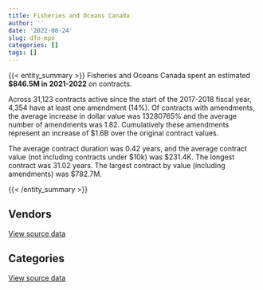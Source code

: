 ```yaml
---
title: Fisheries and Oceans Canada
author: ''
date: '2022-08-24'
slug: dfo-mpo
categories: []
tags: []
---
```


<script src="/rmarkdown-libs/htmlwidgets/htmlwidgets.js"></script>
<link href="/rmarkdown-libs/datatables-css/datatables-crosstalk.css" rel="stylesheet" />
<script src="/rmarkdown-libs/datatables-binding/datatables.js"></script>
<script src="/rmarkdown-libs/jquery/jquery-3.6.0.min.js"></script>
<link href="/rmarkdown-libs/dt-core-bootstrap/css/dataTables.bootstrap.min.css" rel="stylesheet" />
<link href="/rmarkdown-libs/dt-core-bootstrap/css/dataTables.bootstrap.extra.css" rel="stylesheet" />
<script src="/rmarkdown-libs/dt-core-bootstrap/js/jquery.dataTables.min.js"></script>
<script src="/rmarkdown-libs/dt-core-bootstrap/js/dataTables.bootstrap.min.js"></script>
<link href="/rmarkdown-libs/crosstalk/css/crosstalk.min.css" rel="stylesheet" />
<script src="/rmarkdown-libs/crosstalk/js/crosstalk.min.js"></script>
<script src="/rmarkdown-libs/htmlwidgets/htmlwidgets.js"></script>
<link href="/rmarkdown-libs/datatables-css/datatables-crosstalk.css" rel="stylesheet" />
<script src="/rmarkdown-libs/datatables-binding/datatables.js"></script>
<script src="/rmarkdown-libs/jquery/jquery-3.6.0.min.js"></script>
<link href="/rmarkdown-libs/dt-core-bootstrap/css/dataTables.bootstrap.min.css" rel="stylesheet" />
<link href="/rmarkdown-libs/dt-core-bootstrap/css/dataTables.bootstrap.extra.css" rel="stylesheet" />
<script src="/rmarkdown-libs/dt-core-bootstrap/js/jquery.dataTables.min.js"></script>
<script src="/rmarkdown-libs/dt-core-bootstrap/js/dataTables.bootstrap.min.js"></script>
<link href="/rmarkdown-libs/crosstalk/css/crosstalk.min.css" rel="stylesheet" />
<script src="/rmarkdown-libs/crosstalk/js/crosstalk.min.js"></script>

{{< entity_summary >}}
Fisheries and Oceans Canada spent an estimated **\$846.5M in 2021-2022** on contracts.

Across 31,123 contracts active since the start of the 2017-2018 fiscal year, 4,354 have at least one amendment (14%). Of contracts with amendments, the average increase in dollar value was 13280765% and the average number of amendments was 1.82. Cumulatively these amendments represent an increase of \$1.6B over the original contract values.

The average contract duration was 0.42 years, and the average contract value (not including contracts under \$10k) was \$231.4K. The longest contract was 31.02 years. The largest contract by value (including amendments) was \$782.7M.

{{< /entity_summary >}}

## Vendors

<div id="htmlwidget-1" style="width:100%;height:auto;" class="datatables html-widget"></div>
<script type="application/json" data-for="htmlwidget-1">{"x":{"style":"bootstrap","filter":"none","vertical":false,"data":[["<a href=\"/vendors/2220742_ontario/\">2220742 ONTARIO<\/a>","<a href=\"/vendors/3d_datacomm/\">3D DATACOMM<\/a>","<a href=\"/vendors/49_solutions/\">49 SOLUTIONS<\/a>","<a href=\"/vendors/abb/\">ABB<\/a>","<a href=\"/vendors/abco_industries/\">ABCO INDUSTRIES<\/a>","<a href=\"/vendors/access_2_networks/\">ACCESS 2 NETWORKS<\/a>","<a href=\"/vendors/acklands_grainger/\">ACKLANDS GRAINGER<\/a>","<a href=\"/vendors/acosys_consulting_services/\">ACOSYS CONSULTING SERVICES<\/a>","<a href=\"/vendors/action_personnel_of_ottawa_hull/\">ACTION PERSONNEL OF OTTAWA HULL<\/a>","<a href=\"/vendors/adapt_pharma_canada/\">ADAPT PHARMA CANADA<\/a>","<a href=\"/vendors/adobe/\">ADOBE<\/a>","<a href=\"/vendors/adrm_technology_consulting/\">ADRM TECHNOLOGY CONSULTING<\/a>","<a href=\"/vendors/advanced_business_interiors/\">ADVANCED BUSINESS INTERIORS<\/a>","<a href=\"/vendors/advanced_chippewa_technologies/\">ADVANCED CHIPPEWA TECHNOLOGIES<\/a>","<a href=\"/vendors/aecom/\">AECOM<\/a>","<a href=\"/vendors/aero_feu/\">AERO FEU<\/a>","<a href=\"/vendors/afc_industries/\">AFC INDUSTRIES<\/a>","<a href=\"/vendors/afn_engineering/\">AFN ENGINEERING<\/a>","<a href=\"/vendors/agilent/\">AGILENT<\/a>","<a href=\"/vendors/air_liquide_canada/\">AIR LIQUIDE CANADA<\/a>","<a href=\"/vendors/air_tindi/\">AIR TINDI<\/a>","<a href=\"/vendors/airbus/\">AIRBUS<\/a>","<a href=\"/vendors/allied_shipbuilders/\">ALLIED SHIPBUILDERS<\/a>","<a href=\"/vendors/als_canada/\">ALS CANADA<\/a>","<a href=\"/vendors/altis_human_resources/\">ALTIS HUMAN RESOURCES<\/a>","<a href=\"/vendors/alva_construction/\">ALVA CONSTRUCTION<\/a>","<a href=\"/vendors/american_bureau_of_shipping/\">AMERICAN BUREAU OF SHIPPING<\/a>","<a href=\"/vendors/amtek_engineering/\">AMTEK ENGINEERING<\/a>","<a href=\"/vendors/anixter_canada/\">ANIXTER CANADA<\/a>","<a href=\"/vendors/ansys_canada/\">ANSYS CANADA<\/a>","<a href=\"/vendors/aon_reed_stenhouse/\">AON REED STENHOUSE<\/a>","<a href=\"/vendors/applied_electonics/\">APPLIED ELECTONICS<\/a>","<a href=\"/vendors/apron_fuel_services/\">APRON FUEL SERVICES<\/a>","<a href=\"/vendors/aqua_guard_spill_response/\">AQUA GUARD SPILL RESPONSE<\/a>","<a href=\"/vendors/architecture_49/\">ARCHITECTURE 49<\/a>","<a href=\"/vendors/arctic_canada_construction/\">ARCTIC CANADA CONSTRUCTION<\/a>","<a href=\"/vendors/ardent_global/\">ARDENT GLOBAL<\/a>","<a href=\"/vendors/artemp_personnel_services/\">ARTEMP PERSONNEL SERVICES<\/a>","<a href=\"/vendors/asokan_business_interiors/\">ASOKAN BUSINESS INTERIORS<\/a>","<a href=\"/vendors/atco/\">ATCO<\/a>","<a href=\"/vendors/atlantic_business_interiors/\">ATLANTIC BUSINESS INTERIORS<\/a>","<a href=\"/vendors/atlantic_towing/\">ATLANTIC TOWING<\/a>","<a href=\"/vendors/ats_services/\">ATS SERVICES<\/a>","<a href=\"/vendors/av_nunavut_fuels/\">AV NUNAVUT FUELS<\/a>","<a href=\"/vendors/av_tech/\">AV TECH<\/a>","<a href=\"/vendors/avi_spl_canada/\">AVI SPL CANADA<\/a>","<a href=\"/vendors/avjet_holding/\">AVJET HOLDING<\/a>","<a href=\"/vendors/avondale_construction/\">AVONDALE CONSTRUCTION<\/a>","<a href=\"/vendors/azimuth_consulting_group/\">AZIMUTH CONSULTING GROUP<\/a>","<a href=\"/vendors/b_r_enterprises/\">B R ENTERPRISES<\/a>","<a href=\"/vendors/balodis/\">BALODIS<\/a>","<a href=\"/vendors/bargreen_ellingson/\">BARGREEN ELLINGSON<\/a>","<a href=\"/vendors/bc_hydro/\">BC HYDRO<\/a>","<a href=\"/vendors/bdo_canada/\">BDO CANADA<\/a>","<a href=\"/vendors/beaver_air_charter_consultants/\">BEAVER AIR CHARTER CONSULTANTS<\/a>","<a href=\"/vendors/beckman_coulter_canada/\">BECKMAN COULTER CANADA<\/a>","<a href=\"/vendors/bell_canada/\">BELL CANADA<\/a>","<a href=\"/vendors/bell_textron/\">BELL TEXTRON<\/a>","<a href=\"/vendors/bisson_fortin_architecture/\">BISSON FORTIN ARCHITECTURE<\/a>","<a href=\"/vendors/black_mcdonald/\">BLACK MCDONALD<\/a>","<a href=\"/vendors/bluewave_energy/\">BLUEWAVE ENERGY<\/a>","<a href=\"/vendors/blumetric_environmental/\">BLUMETRIC ENVIRONMENTAL<\/a>","<a href=\"/vendors/bmt_fleet_technology/\">BMT FLEET TECHNOLOGY<\/a>","<a href=\"/vendors/bombardier/\">BOMBARDIER<\/a>","<a href=\"/vendors/brandt_tractor/\">BRANDT TRACTOR<\/a>","<a href=\"/vendors/broadnet_telecom/\">BROADNET TELECOM<\/a>","<a href=\"/vendors/broadwater_industries/\">BROADWATER INDUSTRIES<\/a>","<a href=\"/vendors/bronswerk_marine/\">BRONSWERK MARINE<\/a>","<a href=\"/vendors/bronte_construction_port_dalhousie_rehabilitation_trust_account/\">BRONTE CONSTRUCTION PORT DALHOUSIE REHABILITATION TRUST ACCOUNT<\/a>","<a href=\"/vendors/brook_construction/\">BROOK CONSTRUCTION<\/a>","<a href=\"/vendors/brookfield_global_integrated_solutions/\">BROOKFIELD GLOBAL INTEGRATED SOLUTIONS<\/a>","<a href=\"/vendors/bulldog_contracting/\">BULLDOG CONTRACTING<\/a>","<a href=\"/vendors/bureau_veritas_canada/\">BUREAU VERITAS CANADA<\/a>","<a href=\"/vendors/c_core/\">C CORE<\/a>","<a href=\"/vendors/cae/\">CAE<\/a>","<a href=\"/vendors/calian/\">CALIAN<\/a>","<a href=\"/vendors/campbell_scientific_canada/\">CAMPBELL SCIENTIFIC CANADA<\/a>","<a href=\"/vendors/can_am_platforms_construction/\">CAN AM PLATFORMS CONSTRUCTION<\/a>","<a href=\"/vendors/canadian_corps_of_commissionaires/\">CANADIAN CORPS OF COMMISSIONAIRES<\/a>","<a href=\"/vendors/canadian_fishing_company/\">CANADIAN FISHING COMPANY<\/a>","<a href=\"/vendors/canadian_helicopters/\">CANADIAN HELICOPTERS<\/a>","<a href=\"/vendors/canadian_maritime_engineering/\">CANADIAN MARITIME ENGINEERING<\/a>","<a href=\"/vendors/canadian_north/\">CANADIAN NORTH<\/a>","<a href=\"/vendors/canadyne_technologies/\">CANADYNE TECHNOLOGIES<\/a>","<a href=\"/vendors/canam_ponts_canada/\">CANAM PONTS CANADA<\/a>","<a href=\"/vendors/canon/\">CANON<\/a>","<a href=\"/vendors/cansel_survey_equipment/\">CANSEL SURVEY EQUIPMENT<\/a>","<a href=\"/vendors/carleton_university/\">CARLETON UNIVERSITY<\/a>","<a href=\"/vendors/caro_analytical_services/\">CARO ANALYTICAL SERVICES<\/a>","<a href=\"/vendors/cbci_telecom/\">CBCI TELECOM<\/a>","<a href=\"/vendors/cbcl/\">CBCL<\/a>","<a href=\"/vendors/ccm_construction/\">CCM CONSTRUCTION<\/a>","<a href=\"/vendors/cdw_canada/\">CDW CANADA<\/a>","<a href=\"/vendors/chantier_davie_canada/\">CHANTIER DAVIE CANADA<\/a>","<a href=\"/vendors/chantier_naval_forillon/\">CHANTIER NAVAL FORILLON<\/a>","<a href=\"/vendors/charron_human_resources/\">CHARRON HUMAN RESOURCES<\/a>","<a href=\"/vendors/cima/\">CIMA<\/a>","<a href=\"/vendors/cistel_technology/\">CISTEL TECHNOLOGY<\/a>","<a href=\"/vendors/click_networks/\">CLICK NETWORKS<\/a>","<a href=\"/vendors/cnw_group/\">CNW GROUP<\/a>","<a href=\"/vendors/coady_construction_excavating/\">COADY CONSTRUCTION EXCAVATING<\/a>","<a href=\"/vendors/cofomo/\">COFOMO<\/a>","<a href=\"/vendors/colliers_project_leaders/\">COLLIERS PROJECT LEADERS<\/a>","<a href=\"/vendors/columbia_fuels/\">COLUMBIA FUELS<\/a>","<a href=\"/vendors/concept_controls/\">CONCEPT CONTROLS<\/a>","<a href=\"/vendors/conexsys/\">CONEXSYS<\/a>","<a href=\"/vendors/conoscenti_technologies/\">CONOSCENTI TECHNOLOGIES<\/a>","<a href=\"/vendors/construction_bugere/\">CONSTRUCTION BUGERE<\/a>","<a href=\"/vendors/construction_jessiko/\">CONSTRUCTION JESSIKO<\/a>","<a href=\"/vendors/construction_lfg/\">CONSTRUCTION LFG<\/a>","<a href=\"/vendors/contract_community/\">CONTRACT COMMUNITY<\/a>","<a href=\"/vendors/convergint_technologies/\">CONVERGINT TECHNOLOGIES<\/a>","<a href=\"/vendors/copcan_civil/\">COPCAN CIVIL<\/a>","<a href=\"/vendors/cossette_communications/\">COSSETTE COMMUNICATIONS<\/a>","<a href=\"/vendors/csdc_systems/\">CSDC SYSTEMS<\/a>","<a href=\"/vendors/cullen_diesel_power/\">CULLEN DIESEL POWER<\/a>","<a href=\"/vendors/cummins_canada/\">CUMMINS CANADA<\/a>","<a href=\"/vendors/d_mark_biosciences/\">D MARK BIOSCIENCES<\/a>","<a href=\"/vendors/daimler/\">DAIMLER<\/a>","<a href=\"/vendors/dalhousie_university/\">DALHOUSIE UNIVERSITY<\/a>","<a href=\"/vendors/dasco_equipment/\">DASCO EQUIPMENT<\/a>","<a href=\"/vendors/dbc_marine_safety_systems/\">DBC MARINE SAFETY SYSTEMS<\/a>","<a href=\"/vendors/dean_construction_company/\">DEAN CONSTRUCTION COMPANY<\/a>","<a href=\"/vendors/decisive_group/\">DECISIVE GROUP<\/a>","<a href=\"/vendors/decisive_technologies/\">DECISIVE TECHNOLOGIES<\/a>","<a href=\"/vendors/delco_automation/\">DELCO AUTOMATION<\/a>","<a href=\"/vendors/dell_computer/\">DELL COMPUTER<\/a>","<a href=\"/vendors/deloitte_and_touche/\">DELOITTE AND TOUCHE<\/a>","<a href=\"/vendors/dew_engineering/\">DEW ENGINEERING<\/a>","<a href=\"/vendors/dexterra/\">DEXTERRA<\/a>","<a href=\"/vendors/df_barnes_services/\">DF BARNES SERVICES<\/a>","<a href=\"/vendors/diligens/\">DILIGENS<\/a>","<a href=\"/vendors/dillon_consulting/\">DILLON CONSULTING<\/a>","<a href=\"/vendors/dls_technology/\">DLS TECHNOLOGY<\/a>","<a href=\"/vendors/donna_cona/\">DONNA CONA<\/a>","<a href=\"/vendors/dragage_im/\">DRAGAGE IM<\/a>","<a href=\"/vendors/dragage_ocean_dsm/\">DRAGAGE OCEAN DSM<\/a>","<a href=\"/vendors/dss_marine/\">DSS MARINE<\/a>","<a href=\"/vendors/dymech_engineering/\">DYMECH ENGINEERING<\/a>","<a href=\"/vendors/dynabook_canada/\">DYNABOOK CANADA<\/a>","<a href=\"/vendors/dynamic_construction/\">DYNAMIC CONSTRUCTION<\/a>","<a href=\"/vendors/dynamic_facility_services/\">DYNAMIC FACILITY SERVICES<\/a>","<a href=\"/vendors/dynamic_personnel_consultants/\">DYNAMIC PERSONNEL CONSULTANTS<\/a>","<a href=\"/vendors/east_elgin_concrete_forming/\">EAST ELGIN CONCRETE FORMING<\/a>","<a href=\"/vendors/ebc/\">EBC<\/a>","<a href=\"/vendors/ebsco_canada/\">EBSCO CANADA<\/a>","<a href=\"/vendors/eclipsys_solutions/\">ECLIPSYS SOLUTIONS<\/a>","<a href=\"/vendors/eco_technologies/\">ECO TECHNOLOGIES<\/a>","<a href=\"/vendors/ecole_de_langues_abce/\">ECOLE DE LANGUES ABCE<\/a>","<a href=\"/vendors/edward_collins_contracting/\">EDWARD COLLINS CONTRACTING<\/a>","<a href=\"/vendors/ekos_research_associates/\">EKOS RESEARCH ASSOCIATES<\/a>","<a href=\"/vendors/elsevier/\">ELSEVIER<\/a>","<a href=\"/vendors/emcon_services/\">EMCON SERVICES<\/a>","<a href=\"/vendors/emergent_biosolutions/\">EMERGENT BIOSOLUTIONS<\/a>","<a href=\"/vendors/englobe/\">ENGLOBE<\/a>","<a href=\"/vendors/eperformance/\">EPERFORMANCE<\/a>","<a href=\"/vendors/esri/\">ESRI<\/a>","<a href=\"/vendors/excel_human_resources/\">EXCEL HUMAN RESOURCES<\/a>","<a href=\"/vendors/exp_services/\">EXP SERVICES<\/a>","<a href=\"/vendors/facca/\">FACCA<\/a>","<a href=\"/vendors/fairbanks_morse_engine/\">FAIRBANKS MORSE ENGINE<\/a>","<a href=\"/vendors/fast_forward_french/\">FAST FORWARD FRENCH<\/a>","<a href=\"/vendors/fast_track_staffing/\">FAST TRACK STAFFING<\/a>","<a href=\"/vendors/felix_technology/\">FELIX TECHNOLOGY<\/a>","<a href=\"/vendors/finning_international/\">FINNING INTERNATIONAL<\/a>","<a href=\"/vendors/fish_food_and_allied_workers/\">FISH FOOD AND ALLIED WORKERS<\/a>","<a href=\"/vendors/fleetway/\">FLEETWAY<\/a>","<a href=\"/vendors/floyd_s_construction/\">FLOYD S CONSTRUCTION<\/a>","<a href=\"/vendors/flynn_canada/\">FLYNN CANADA<\/a>","<a href=\"/vendors/ford_motor_company/\">FORD MOTOR COMPANY<\/a>","<a href=\"/vendors/francis_canada_truck_centre/\">FRANCIS CANADA TRUCK CENTRE<\/a>","<a href=\"/vendors/freebalance/\">FREEBALANCE<\/a>","<a href=\"/vendors/frequentis_canada/\">FREQUENTIS CANADA<\/a>","<a href=\"/vendors/frosti_fishing/\">FROSTI FISHING<\/a>","<a href=\"/vendors/fugro_geosurveys/\">FUGRO GEOSURVEYS<\/a>","<a href=\"/vendors/fundy_contractors/\">FUNDY CONTRACTORS<\/a>","<a href=\"/vendors/gamble_technologies/\">GAMBLE TECHNOLOGIES<\/a>","<a href=\"/vendors/gap_wireless/\">GAP WIRELESS<\/a>","<a href=\"/vendors/gartner/\">GARTNER<\/a>","<a href=\"/vendors/gateway_mechanical_services/\">GATEWAY MECHANICAL SERVICES<\/a>","<a href=\"/vendors/gaudette_s_transit_mix/\">GAUDETTE S TRANSIT MIX<\/a>","<a href=\"/vendors/gc_strategies/\">GC STRATEGIES<\/a>","<a href=\"/vendors/gdi_services/\">GDI SERVICES<\/a>","<a href=\"/vendors/gemtec/\">GEMTEC<\/a>","<a href=\"/vendors/general_motors/\">GENERAL MOTORS<\/a>","<a href=\"/vendors/genesis_integration/\">GENESIS INTEGRATION<\/a>","<a href=\"/vendors/genome_quebec/\">GENOME QUEBEC<\/a>","<a href=\"/vendors/geospectrum_technologies/\">GEOSPECTRUM TECHNOLOGIES<\/a>","<a href=\"/vendors/gestion_aj/\">GESTION AJ<\/a>","<a href=\"/vendors/getinge_canada/\">GETINGE CANADA<\/a>","<a href=\"/vendors/gfl_environmental/\">GFL ENVIRONMENTAL<\/a>","<a href=\"/vendors/ghd/\">GHD<\/a>","<a href=\"/vendors/gilmore_reproductions/\">GILMORE REPRODUCTIONS<\/a>","<a href=\"/vendors/glasshouse_systems/\">GLASSHOUSE SYSTEMS<\/a>","<a href=\"/vendors/global_knowledge/\">GLOBAL KNOWLEDGE<\/a>","<a href=\"/vendors/global_upholstery/\">GLOBAL UPHOLSTERY<\/a>","<a href=\"/vendors/go_deep_international/\">GO DEEP INTERNATIONAL<\/a>","<a href=\"/vendors/golder_associates/\">GOLDER ASSOCIATES<\/a>","<a href=\"/vendors/goss_gilroy/\">GOSS GILROY<\/a>","<a href=\"/vendors/graham_construction/\">GRAHAM CONSTRUCTION<\/a>","<a href=\"/vendors/grand_toy/\">GRAND TOY<\/a>","<a href=\"/vendors/granite_management/\">GRANITE MANAGEMENT<\/a>","<a href=\"/vendors/graybridge_international_consulting/\">GRAYBRIDGE INTERNATIONAL CONSULTING<\/a>","<a href=\"/vendors/great_slave_helicopters/\">GREAT SLAVE HELICOPTERS<\/a>","<a href=\"/vendors/greendale_resources/\">GREENDALE RESOURCES<\/a>","<a href=\"/vendors/greenfield_construction/\">GREENFIELD CONSTRUCTION<\/a>","<a href=\"/vendors/griffin_engineered_systems/\">GRIFFIN ENGINEERED SYSTEMS<\/a>","<a href=\"/vendors/groupe_energie_bdl/\">GROUPE ENERGIE BDL<\/a>","<a href=\"/vendors/harbourside_engineering_consultants/\">HARBOURSIDE ENGINEERING CONSULTANTS<\/a>","<a href=\"/vendors/harnois_energies/\">HARNOIS ENERGIES<\/a>","<a href=\"/vendors/hawboldt_industries/\">HAWBOLDT INDUSTRIES<\/a>","<a href=\"/vendors/haworth/\">HAWORTH<\/a>","<a href=\"/vendors/heavy_metal_marine/\">HEAVY METAL MARINE<\/a>","<a href=\"/vendors/heddle_marine_services/\">HEDDLE MARINE SERVICES<\/a>","<a href=\"/vendors/hemmera_envirochem/\">HEMMERA ENVIROCHEM<\/a>","<a href=\"/vendors/hercules_slr/\">HERCULES SLR<\/a>","<a href=\"/vendors/herring_conservation_and_research_society/\">HERRING CONSERVATION AND RESEARCH SOCIETY<\/a>","<a href=\"/vendors/hewlett_packard/\">HEWLETT PACKARD<\/a>","<a href=\"/vendors/hike_metal_products/\">HIKE METAL PRODUCTS<\/a>","<a href=\"/vendors/hitrac/\">HITRAC<\/a>","<a href=\"/vendors/holland_college/\">HOLLAND COLLEGE<\/a>","<a href=\"/vendors/honeywell/\">HONEYWELL<\/a>","<a href=\"/vendors/horizant/\">HORIZANT<\/a>","<a href=\"/vendors/hoskin_scientific/\">HOSKIN SCIENTIFIC<\/a>","<a href=\"/vendors/houle_electric/\">HOULE ELECTRIC<\/a>","<a href=\"/vendors/hypertec/\">HYPERTEC<\/a>","<a href=\"/vendors/ibiska_telecom/\">IBISKA TELECOM<\/a>","<a href=\"/vendors/ibm_canada/\">IBM CANADA<\/a>","<a href=\"/vendors/ifathom/\">IFATHOM<\/a>","<a href=\"/vendors/ihs_global/\">IHS GLOBAL<\/a>","<a href=\"/vendors/iic_technologies/\">IIC TECHNOLOGIES<\/a>","<a href=\"/vendors/illumina_canada/\">ILLUMINA CANADA<\/a>","<a href=\"/vendors/imperial_oil/\">IMPERIAL OIL<\/a>","<a href=\"/vendors/imtech_marine_canada/\">IMTECH MARINE CANADA<\/a>","<a href=\"/vendors/indal_technologies/\">INDAL TECHNOLOGIES<\/a>","<a href=\"/vendors/industra_construction/\">INDUSTRA CONSTRUCTION<\/a>","<a href=\"/vendors/industries_ocean/\">INDUSTRIES OCEAN<\/a>","<a href=\"/vendors/info_tech_research_group/\">INFO TECH RESEARCH GROUP<\/a>","<a href=\"/vendors/innovasea_marine_systems_canada/\">INNOVASEA MARINE SYSTEMS CANADA<\/a>","<a href=\"/vendors/insa/\">INSA<\/a>","<a href=\"/vendors/intercon_marine/\">INTERCON MARINE<\/a>","<a href=\"/vendors/intergraph_canada/\">INTERGRAPH CANADA<\/a>","<a href=\"/vendors/ipss/\">IPSS<\/a>","<a href=\"/vendors/iron_mountain/\">IRON MOUNTAIN<\/a>","<a href=\"/vendors/irving_oil/\">IRVING OIL<\/a>","<a href=\"/vendors/irving_shipbuilding/\">IRVING SHIPBUILDING<\/a>","<a href=\"/vendors/it_net_consultants/\">IT NET CONSULTANTS<\/a>","<a href=\"/vendors/itex/\">ITEX<\/a>","<a href=\"/vendors/j_e_enterprises/\">J E ENTERPRISES<\/a>","<a href=\"/vendors/j_j_trailers_manufacturers_and_sales/\">J J TRAILERS MANUFACTURERS AND SALES<\/a>","<a href=\"/vendors/j_l_richards_associates/\">J L RICHARDS ASSOCIATES<\/a>","<a href=\"/vendors/j_o_thomas_associates/\">J O THOMAS ASSOCIATES<\/a>","<a href=\"/vendors/jasco_applied_sciences_canada/\">JASCO APPLIED SCIENCES CANADA<\/a>","<a href=\"/vendors/jastram_engineering/\">JASTRAM ENGINEERING<\/a>","<a href=\"/vendors/jjm_construction/\">JJM CONSTRUCTION<\/a>","<a href=\"/vendors/john_wiley_sons/\">JOHN WILEY SONS<\/a>","<a href=\"/vendors/johnson_s_construction/\">JOHNSON S CONSTRUCTION<\/a>","<a href=\"/vendors/joseph_elie/\">JOSEPH ELIE<\/a>","<a href=\"/vendors/kanter_marine/\">KANTER MARINE<\/a>","<a href=\"/vendors/kaycom/\">KAYCOM<\/a>","<a href=\"/vendors/kenn_borek_air/\">KENN BOREK AIR<\/a>","<a href=\"/vendors/ketza_pacific_construction/\">KETZA PACIFIC CONSTRUCTION<\/a>","<a href=\"/vendors/keysight_technologies_canada/\">KEYSIGHT TECHNOLOGIES CANADA<\/a>","<a href=\"/vendors/keystone_environmental/\">KEYSTONE ENVIRONMENTAL<\/a>","<a href=\"/vendors/keystone_supplies_international/\">KEYSTONE SUPPLIES INTERNATIONAL<\/a>","<a href=\"/vendors/kia_canada/\">KIA CANADA<\/a>","<a href=\"/vendors/kinetic_construction/\">KINETIC CONSTRUCTION<\/a>","<a href=\"/vendors/kms_industries/\">KMS INDUSTRIES<\/a>","<a href=\"/vendors/kone/\">KONE<\/a>","<a href=\"/vendors/kongsberg/\">KONGSBERG<\/a>","<a href=\"/vendors/konica_minolta_business_solutions/\">KONICA MINOLTA BUSINESS SOLUTIONS<\/a>","<a href=\"/vendors/kpmg/\">KPMG<\/a>","<a href=\"/vendors/kubota_canada/\">KUBOTA CANADA<\/a>","<a href=\"/vendors/l3harris/\">L3HARRIS<\/a>","<a href=\"/vendors/landco_construction/\">LANDCO CONSTRUCTION<\/a>","<a href=\"/vendors/language_research_development_group/\">LANGUAGE RESEARCH DEVELOPMENT GROUP<\/a>","<a href=\"/vendors/lannick_contract_solutions/\">LANNICK CONTRACT SOLUTIONS<\/a>","<a href=\"/vendors/lansdowne_technologies/\">LANSDOWNE TECHNOLOGIES<\/a>","<a href=\"/vendors/laurentian_technologies/\">LAURENTIAN TECHNOLOGIES<\/a>","<a href=\"/vendors/leeway_yachts/\">LEEWAY YACHTS<\/a>","<a href=\"/vendors/lengkeek_vessel_engineering/\">LENGKEEK VESSEL ENGINEERING<\/a>","<a href=\"/vendors/les_constructions_binet/\">LES CONSTRUCTIONS BINET<\/a>","<a href=\"/vendors/les_constructions_des_iles/\">LES CONSTRUCTIONS DES ILES<\/a>","<a href=\"/vendors/les_entreprises_p_e_c/\">LES ENTREPRISES P E C<\/a>","<a href=\"/vendors/les_huiles_desroches/\">LES HUILES DESROCHES<\/a>","<a href=\"/vendors/les_installations_electriques/\">LES INSTALLATIONS ELECTRIQUES<\/a>","<a href=\"/vendors/leslie_benn_contracting/\">LESLIE BENN CONTRACTING<\/a>","<a href=\"/vendors/levitt_safety/\">LEVITT SAFETY<\/a>","<a href=\"/vendors/liebherr_canada/\">LIEBHERR CANADA<\/a>","<a href=\"/vendors/life_technologies/\">LIFE TECHNOLOGIES<\/a>","<a href=\"/vendors/lionbridge/\">LIONBRIDGE<\/a>","<a href=\"/vendors/lloyd_s_register_canada/\">LLOYD S REGISTER CANADA<\/a>","<a href=\"/vendors/lockheed_martin/\">LOCKHEED MARTIN<\/a>","<a href=\"/vendors/logistik_unicorp/\">LOGISTIK UNICORP<\/a>","<a href=\"/vendors/lumina_it/\">LUMINA IT<\/a>","<a href=\"/vendors/luxton_construction/\">LUXTON CONSTRUCTION<\/a>","<a href=\"/vendors/macdonald_dettwiler_and_associates/\">MACDONALD DETTWILER AND ASSOCIATES<\/a>","<a href=\"/vendors/mackinnon_and_olding/\">MACKINNON AND OLDING<\/a>","<a href=\"/vendors/madsen_diesel_turbine/\">MADSEN DIESEL TURBINE<\/a>","<a href=\"/vendors/man_energy_solutions_canada/\">MAN ENERGY SOLUTIONS CANADA<\/a>","<a href=\"/vendors/manulife/\">MANULIFE<\/a>","<a href=\"/vendors/maplesoft_consulting/\">MAPLESOFT CONSULTING<\/a>","<a href=\"/vendors/marine_contractors/\">MARINE CONTRACTORS<\/a>","<a href=\"/vendors/marine_recycling/\">MARINE RECYCLING<\/a>","<a href=\"/vendors/marinenav/\">MARINENAV<\/a>","<a href=\"/vendors/maritime_fuels/\">MARITIME FUELS<\/a>","<a href=\"/vendors/matcon_environmental/\">MATCON ENVIRONMENTAL<\/a>","<a href=\"/vendors/maverin/\">MAVERIN<\/a>","<a href=\"/vendors/maxxam_analytics/\">MAXXAM ANALYTICS<\/a>","<a href=\"/vendors/mcelhanney_associates/\">MCELHANNEY ASSOCIATES<\/a>","<a href=\"/vendors/mcgregor_geoscience/\">MCGREGOR GEOSCIENCE<\/a>","<a href=\"/vendors/mcw_custom_energy_solutions/\">MCW CUSTOM ENERGY SOLUTIONS<\/a>","<a href=\"/vendors/mercury_marine/\">MERCURY MARINE<\/a>","<a href=\"/vendors/messa_computing/\">MESSA COMPUTING<\/a>","<a href=\"/vendors/metalcraft_marine/\">METALCRAFT MARINE<\/a>","<a href=\"/vendors/metocean_telematics/\">METOCEAN TELEMATICS<\/a>","<a href=\"/vendors/michael_wager_consulting/\">MICHAEL WAGER CONSULTING<\/a>","<a href=\"/vendors/microsoft_canada/\">MICROSOFT CANADA<\/a>","<a href=\"/vendors/mid_canada_mod_center/\">MID CANADA MOD CENTER<\/a>","<a href=\"/vendors/mid_valley_construction/\">MID VALLEY CONSTRUCTION<\/a>","<a href=\"/vendors/millbrook_tactical/\">MILLBROOK TACTICAL<\/a>","<a href=\"/vendors/mindwire_systems/\">MINDWIRE SYSTEMS<\/a>","<a href=\"/vendors/ministry_of_finance/\">MINISTRY OF FINANCE<\/a>","<a href=\"/vendors/mishkumi_technologies/\">MISHKUMI TECHNOLOGIES<\/a>","<a href=\"/vendors/mitsubishi_motor_sales/\">MITSUBISHI MOTOR SALES<\/a>","<a href=\"/vendors/mnp/\">MNP<\/a>","<a href=\"/vendors/modis_canada/\">MODIS CANADA<\/a>","<a href=\"/vendors/morrison_hershfield/\">MORRISON HERSHFIELD<\/a>","<a href=\"/vendors/motorola_solutions_canada/\">MOTOROLA SOLUTIONS CANADA<\/a>","<a href=\"/vendors/mtm_2_contracting/\">MTM 2 CONTRACTING<\/a>","<a href=\"/vendors/mustang_survival/\">MUSTANG SURVIVAL<\/a>","<a href=\"/vendors/n12_consulting/\">N12 CONSULTING<\/a>","<a href=\"/vendors/nattiq/\">NATTIQ<\/a>","<a href=\"/vendors/naut_mawt_tribal_council/\">NAUT MAWT TRIBAL COUNCIL<\/a>","<a href=\"/vendors/nav_canada/\">NAV CANADA<\/a>","<a href=\"/vendors/navamar/\">NAVAMAR<\/a>","<a href=\"/vendors/navtech/\">NAVTECH<\/a>","<a href=\"/vendors/newdock_st_john_s_dockyard/\">NEWDOCK ST JOHN S DOCKYARD<\/a>","<a href=\"/vendors/newfound_recruiting/\">NEWFOUND RECRUITING<\/a>","<a href=\"/vendors/nisha_techonologies/\">NISHA TECHONOLOGIES<\/a>","<a href=\"/vendors/nissan_canada/\">NISSAN CANADA<\/a>","<a href=\"/vendors/nitam_solutions/\">NITAM SOLUTIONS<\/a>","<a href=\"/vendors/nolinor_aviation/\">NOLINOR AVIATION<\/a>","<a href=\"/vendors/north_atlantic_petroleum/\">NORTH ATLANTIC PETROLEUM<\/a>","<a href=\"/vendors/northern_construction/\">NORTHERN CONSTRUCTION<\/a>","<a href=\"/vendors/northwest_marine_technology/\">NORTHWEST MARINE TECHNOLOGY<\/a>","<a href=\"/vendors/northwestel/\">NORTHWESTEL<\/a>","<a href=\"/vendors/nortrax_canada/\">NORTRAX CANADA<\/a>","<a href=\"/vendors/nova_networks/\">NOVA NETWORKS<\/a>","<a href=\"/vendors/nova_scotia_power/\">NOVA SCOTIA POWER<\/a>","<a href=\"/vendors/nua_office/\">NUA OFFICE<\/a>","<a href=\"/vendors/number_ten_architectural_group/\">NUMBER TEN ARCHITECTURAL GROUP<\/a>","<a href=\"/vendors/ogilvy_montreal/\">OGILVY MONTREAL<\/a>","<a href=\"/vendors/olin/\">OLIN<\/a>","<a href=\"/vendors/omnitech_electronics/\">OMNITECH ELECTRONICS<\/a>","<a href=\"/vendors/online_constructors/\">ONLINE CONSTRUCTORS<\/a>","<a href=\"/vendors/onx_enterprise_solutions/\">ONX ENTERPRISE SOLUTIONS<\/a>","<a href=\"/vendors/openframe_technologies/\">OPENFRAME TECHNOLOGIES<\/a>","<a href=\"/vendors/opentext/\">OPENTEXT<\/a>","<a href=\"/vendors/oracle_canada/\">ORACLE CANADA<\/a>","<a href=\"/vendors/p_b_entreprises/\">P B ENTREPRISES<\/a>","<a href=\"/vendors/p_k_welding_fabricators/\">P K WELDING FABRICATORS<\/a>","<a href=\"/vendors/pacific_industrial_marine/\">PACIFIC INDUSTRIAL MARINE<\/a>","<a href=\"/vendors/pacific_safety_products/\">PACIFIC SAFETY PRODUCTS<\/a>","<a href=\"/vendors/pal_aerospace/\">PAL AEROSPACE<\/a>","<a href=\"/vendors/paladin_group/\">PALADIN GROUP<\/a>","<a href=\"/vendors/palfinger_marine/\">PALFINGER MARINE<\/a>","<a href=\"/vendors/parkland_refining/\">PARKLAND REFINING<\/a>","<a href=\"/vendors/pattison_sign_group/\">PATTISON SIGN GROUP<\/a>","<a href=\"/vendors/pennecon/\">PENNECON<\/a>","<a href=\"/vendors/pepco/\">PEPCO<\/a>","<a href=\"/vendors/peter_kiewit_sons/\">PETER KIEWIT SONS<\/a>","<a href=\"/vendors/petrovalue_products/\">PETROVALUE PRODUCTS<\/a>","<a href=\"/vendors/phaselock_systems_international/\">PHASELOCK SYSTEMS INTERNATIONAL<\/a>","<a href=\"/vendors/pitney_bowes/\">PITNEY BOWES<\/a>","<a href=\"/vendors/pleiad_canada/\">PLEIAD CANADA<\/a>","<a href=\"/vendors/podolinsky_equipment/\">PODOLINSKY EQUIPMENT<\/a>","<a href=\"/vendors/point_hope_maritime/\">POINT HOPE MARITIME<\/a>","<a href=\"/vendors/polaris_industries/\">POLARIS INDUSTRIES<\/a>","<a href=\"/vendors/port_of_spain_holdings/\">PORT OF SPAIN HOLDINGS<\/a>","<a href=\"/vendors/portage_personnel/\">PORTAGE PERSONNEL<\/a>","<a href=\"/vendors/pra/\">PRA<\/a>","<a href=\"/vendors/pricewaterhouse_coopers/\">PRICEWATERHOUSE COOPERS<\/a>","<a href=\"/vendors/promaxis/\">PROMAXIS<\/a>","<a href=\"/vendors/proquest/\">PROQUEST<\/a>","<a href=\"/vendors/prosci_canada/\">PROSCI CANADA<\/a>","<a href=\"/vendors/purespirit_solutions/\">PURESPIRIT SOLUTIONS<\/a>","<a href=\"/vendors/qiagen/\">QIAGEN<\/a>","<a href=\"/vendors/qm_environmental/\">QM ENVIRONMENTAL<\/a>","<a href=\"/vendors/qmr/\">QMR<\/a>","<a href=\"/vendors/quantum_management_services/\">QUANTUM MANAGEMENT SERVICES<\/a>","<a href=\"/vendors/r_j_macisaac_construction/\">R J MACISAAC CONSTRUCTION<\/a>","<a href=\"/vendors/rampart_international/\">RAMPART INTERNATIONAL<\/a>","<a href=\"/vendors/randstad/\">RANDSTAD<\/a>","<a href=\"/vendors/raymond_chabot_grant_thornton/\">RAYMOND CHABOT GRANT THORNTON<\/a>","<a href=\"/vendors/raytheon/\">RAYTHEON<\/a>","<a href=\"/vendors/reformar/\">REFORMAR<\/a>","<a href=\"/vendors/reparations_navales_et_industrielles_ocean/\">REPARATIONS NAVALES ET INDUSTRIELLES OCEAN<\/a>","<a href=\"/vendors/republic_architecture/\">REPUBLIC ARCHITECTURE<\/a>","<a href=\"/vendors/resolve_salvage_fire_americas/\">RESOLVE SALVAGE FIRE AMERICAS<\/a>","<a href=\"/vendors/rhea/\">RHEA<\/a>","<a href=\"/vendors/rheinmetall/\">RHEINMETALL<\/a>","<a href=\"/vendors/riggs_engineering/\">RIGGS ENGINEERING<\/a>","<a href=\"/vendors/risk_sciences_international/\">RISK SCIENCES INTERNATIONAL<\/a>","<a href=\"/vendors/rjg_construction/\">RJG CONSTRUCTION<\/a>","<a href=\"/vendors/rogers/\">ROGERS<\/a>","<a href=\"/vendors/rohde_schwarz_canada/\">ROHDE SCHWARZ CANADA<\/a>","<a href=\"/vendors/rondar/\">RONDAR<\/a>","<a href=\"/vendors/rosborough_boats/\">ROSBOROUGH BOATS<\/a>","<a href=\"/vendors/russel_metals/\">RUSSEL METALS<\/a>","<a href=\"/vendors/sanexen_services_environmentaux/\">SANEXEN SERVICES ENVIRONMENTAUX<\/a>","<a href=\"/vendors/sani_sable_lb/\">SANI SABLE LB<\/a>","<a href=\"/vendors/sap/\">SAP<\/a>","<a href=\"/vendors/sas_institute/\">SAS INSTITUTE<\/a>","<a href=\"/vendors/sca_shipping_consultants_associated/\">SCA SHIPPING CONSULTANTS ASSOCIATED<\/a>","<a href=\"/vendors/seacoast_marine_electronics/\">SEACOAST MARINE ELECTRONICS<\/a>","<a href=\"/vendors/seaspan_victoria_shipyards/\">SEASPAN VICTORIA SHIPYARDS<\/a>","<a href=\"/vendors/seawatch/\">SEAWATCH<\/a>","<a href=\"/vendors/seawaves_development_services/\">SEAWAVES DEVELOPMENT SERVICES<\/a>","<a href=\"/vendors/serco/\">SERCO<\/a>","<a href=\"/vendors/sgs_axys_analytical_services/\">SGS AXYS ANALYTICAL SERVICES<\/a>","<a href=\"/vendors/sharp_electronics/\">SHARP ELECTRONICS<\/a>","<a href=\"/vendors/shell_canada_products/\">SHELL CANADA PRODUCTS<\/a>","<a href=\"/vendors/shm_canada_consulting/\">SHM CANADA CONSULTING<\/a>","<a href=\"/vendors/si_systems/\">SI SYSTEMS<\/a>","<a href=\"/vendors/siemens/\">SIEMENS<\/a>","<a href=\"/vendors/sierra_systems_group/\">SIERRA SYSTEMS GROUP<\/a>","<a href=\"/vendors/simex_defence/\">SIMEX DEFENCE<\/a>","<a href=\"/vendors/simplex_grinnell/\">SIMPLEX GRINNELL<\/a>","<a href=\"/vendors/slr_consulting_canada/\">SLR CONSULTING CANADA<\/a>","<a href=\"/vendors/snc_lavalin/\">SNC LAVALIN<\/a>","<a href=\"/vendors/softchoice/\">SOFTCHOICE<\/a>","<a href=\"/vendors/softsim_technologies/\">SOFTSIM TECHNOLOGIES<\/a>","<a href=\"/vendors/sra_staffing_solutions/\">SRA STAFFING SOLUTIONS<\/a>","<a href=\"/vendors/st_john_ambulance/\">ST JOHN AMBULANCE<\/a>","<a href=\"/vendors/stantec/\">STANTEC<\/a>","<a href=\"/vendors/steris_canada/\">STERIS CANADA<\/a>","<a href=\"/vendors/sterling_fuels/\">STERLING FUELS<\/a>","<a href=\"/vendors/stoneworks_technologies/\">STONEWORKS TECHNOLOGIES<\/a>","<a href=\"/vendors/stratos/\">STRATOS<\/a>","<a href=\"/vendors/subaru_canada/\">SUBARU CANADA<\/a>","<a href=\"/vendors/suncor_energy/\">SUNCOR ENERGY<\/a>","<a href=\"/vendors/sutherland_excavating/\">SUTHERLAND EXCAVATING<\/a>","<a href=\"/vendors/systemscope/\">SYSTEMSCOPE<\/a>","<a href=\"/vendors/tankatek/\">TANKATEK<\/a>","<a href=\"/vendors/technorem/\">TECHNOREM<\/a>","<a href=\"/vendors/teknion/\">TEKNION<\/a>","<a href=\"/vendors/teksystems_canada/\">TEKSYSTEMS CANADA<\/a>","<a href=\"/vendors/telecom_computer_services/\">TELECOM COMPUTER SERVICES<\/a>","<a href=\"/vendors/teledyne/\">TELEDYNE<\/a>","<a href=\"/vendors/telesat/\">TELESAT<\/a>","<a href=\"/vendors/telus_canada/\">TELUS CANADA<\/a>","<a href=\"/vendors/tenaquip/\">TENAQUIP<\/a>","<a href=\"/vendors/tervita/\">TERVITA<\/a>","<a href=\"/vendors/testforce_systems/\">TESTFORCE SYSTEMS<\/a>","<a href=\"/vendors/tetra_tech/\">TETRA TECH<\/a>","<a href=\"/vendors/thales/\">THALES<\/a>","<a href=\"/vendors/the_aim_group/\">THE AIM GROUP<\/a>","<a href=\"/vendors/the_it_broker/\">THE IT BROKER<\/a>","<a href=\"/vendors/the_mathworks/\">THE MATHWORKS<\/a>","<a href=\"/vendors/the_right_door_consulting/\">THE RIGHT DOOR CONSULTING<\/a>","<a href=\"/vendors/the_vcan_group/\">THE VCAN GROUP<\/a>","<a href=\"/vendors/thermo_fisher_scientific/\">THERMO FISHER SCIENTIFIC<\/a>","<a href=\"/vendors/thomas_schmidt/\">THOMAS SCHMIDT<\/a>","<a href=\"/vendors/thyssenkrupp_elevator/\">THYSSENKRUPP ELEVATOR<\/a>","<a href=\"/vendors/titan_boats/\">TITAN BOATS<\/a>","<a href=\"/vendors/titanium_construction/\">TITANIUM CONSTRUCTION<\/a>","<a href=\"/vendors/toromont/\">TOROMONT<\/a>","<a href=\"/vendors/toyota/\">TOYOTA<\/a>","<a href=\"/vendors/traductions_pierre_cloutier/\">TRADUCTIONS PIERRE CLOUTIER<\/a>","<a href=\"/vendors/traugott_building_contractors/\">TRAUGOTT BUILDING CONTRACTORS<\/a>","<a href=\"/vendors/traytown_builders/\">TRAYTOWN BUILDERS<\/a>","<a href=\"/vendors/trident_construction/\">TRIDENT CONSTRUCTION<\/a>","<a href=\"/vendors/trm_technologies/\">TRM TECHNOLOGIES<\/a>","<a href=\"/vendors/troy_life_fire_safety/\">TROY LIFE FIRE SAFETY<\/a>","<a href=\"/vendors/tundra_technical_solutions/\">TUNDRA TECHNICAL SOLUTIONS<\/a>","<a href=\"/vendors/turtle_island_staffing/\">TURTLE ISLAND STAFFING<\/a>","<a href=\"/vendors/tyco_integrated_fire_security/\">TYCO INTEGRATED FIRE SECURITY<\/a>","<a href=\"/vendors/unisource/\">UNISOURCE<\/a>","<a href=\"/vendors/unisync_group/\">UNISYNC GROUP<\/a>","<a href=\"/vendors/united_rentals_of_canada/\">UNITED RENTALS OF CANADA<\/a>","<a href=\"/vendors/universal_helicopters/\">UNIVERSAL HELICOPTERS<\/a>","<a href=\"/vendors/universite_laval/\">UNIVERSITE LAVAL<\/a>","<a href=\"/vendors/university_of_alberta/\">UNIVERSITY OF ALBERTA<\/a>","<a href=\"/vendors/university_of_british_columbia/\">UNIVERSITY OF BRITISH COLUMBIA<\/a>","<a href=\"/vendors/university_of_guelph/\">UNIVERSITY OF GUELPH<\/a>","<a href=\"/vendors/university_of_new_brunswick/\">UNIVERSITY OF NEW BRUNSWICK<\/a>","<a href=\"/vendors/university_of_ottawa/\">UNIVERSITY OF OTTAWA<\/a>","<a href=\"/vendors/university_of_regina/\">UNIVERSITY OF REGINA<\/a>","<a href=\"/vendors/university_of_toronto/\">UNIVERSITY OF TORONTO<\/a>","<a href=\"/vendors/university_of_waterloo/\">UNIVERSITY OF WATERLOO<\/a>","<a href=\"/vendors/university_of_western_ontario/\">UNIVERSITY OF WESTERN ONTARIO<\/a>","<a href=\"/vendors/valcom_consulting/\">VALCOM CONSULTING<\/a>","<a href=\"/vendors/vancouver_drydock_company/\">VANCOUVER DRYDOCK COMPANY<\/a>","<a href=\"/vendors/vancouver_pile_driving/\">VANCOUVER PILE DRIVING<\/a>","<a href=\"/vendors/vancouver_shipyards/\">VANCOUVER SHIPYARDS<\/a>","<a href=\"/vendors/veritaaq_technology_house/\">VERITAAQ TECHNOLOGY HOUSE<\/a>","<a href=\"/vendors/verreault_navigation/\">VERREAULT NAVIGATION<\/a>","<a href=\"/vendors/vfa_canada/\">VFA CANADA<\/a>","<a href=\"/vendors/vwr_international/\">VWR INTERNATIONAL<\/a>","<a href=\"/vendors/wainwright_marine_services/\">WAINWRIGHT MARINE SERVICES<\/a>","<a href=\"/vendors/wajax/\">WAJAX<\/a>","<a href=\"/vendors/wartsila/\">WARTSILA<\/a>","<a href=\"/vendors/waters/\">WATERS<\/a>","<a href=\"/vendors/webster_electric/\">WEBSTER ELECTRIC<\/a>","<a href=\"/vendors/weir_canada/\">WEIR CANADA<\/a>","<a href=\"/vendors/wesco_distribution_canada/\">WESCO DISTRIBUTION CANADA<\/a>","<a href=\"/vendors/west_coast_tug_barge/\">WEST COAST TUG BARGE<\/a>","<a href=\"/vendors/westower_communications/\">WESTOWER COMMUNICATIONS<\/a>","<a href=\"/vendors/whooshh_innovations/\">WHOOSHH INNOVATIONS<\/a>","<a href=\"/vendors/wildlife_computers/\">WILDLIFE COMPUTERS<\/a>","<a href=\"/vendors/wm_m_1993/\">WM M 1993<\/a>","<a href=\"/vendors/wolters_kluwer/\">WOLTERS KLUWER<\/a>","<a href=\"/vendors/woodward_s_oil/\">WOODWARD S OIL<\/a>","<a href=\"/vendors/workdynamics_technologies/\">WORKDYNAMICS TECHNOLOGIES<\/a>","<a href=\"/vendors/wsp/\">WSP<\/a>","<a href=\"/vendors/xerox/\">XEROX<\/a>","<a href=\"/vendors/yamaha_motors_canada/\">YAMAHA MOTORS CANADA<\/a>","<a href=\"/vendors/zodiac_hurricane_technologies/\">ZODIAC HURRICANE TECHNOLOGIES<\/a>","<a href=\"/vendors/zoll_medical_canada/\">ZOLL MEDICAL CANADA<\/a>"],[1142034.8,157830.51,24450.38,5702823.65,null,145431,377444.2,null,null,14766,null,null,136318.03,72279.59,449467.21,null,22120.67,2214117.13,84928.8,null,14278.24,19940.71,9898688.32,27165.84,1348007.25,576195.39,840150.58,165016.62,55996.64,null,370480.37,null,259263.43,3506030.58,44782.5,null,15924435.88,null,66360.17,11139.24,209886.9,14769875.74,37218.6,null,786691.58,22373.65,28484.46,475207.8,null,3086314.24,243000.12,113230.39,1223832.42,null,4667817.7,171376.62,1107173.18,null,3712.05,76910.47,42220.54,50228.78,135532.49,110481.39,null,115663.88,35221.2,2964.29,3817673.25,0,127950.59,null,27594,11270,5467196.25,321145.68,24240.4,140174.27,7208283.16,4889382.96,36503.23,5004454.06,434568.46,4535123.41,1694362.78,108029.5,280959.75,117853.75,0,null,310070.69,null,1474665.6,323883029.81,101611.28,142148.73,151004.12,458609.94,162368.29,33900,2353936.61,337125.52,269374.83,155627.82,null,111083.52,259310.15,2060954.1,347681.11,1222390.2,324232.13,18144.72,78028.48,128051.46,52947.46,314015.31,1311789.74,null,null,68310,1425325.82,391728.86,29240.14,null,null,null,158682.67,648247.3,null,null,1692590.58,null,267066.06,null,2997802.91,482465.89,1337268.46,9127272.12,null,null,1782186.3,342061.99,90600.78,2456110.43,6179896.12,253796.91,45928.61,96021.75,42683.12,null,98260.86,290569.81,null,null,955756.06,75712.86,720774.48,1995455.75,53026.5,null,7031051.68,158445.5,155738.85,785533.19,205228.83,1579937.37,11414.53,1003198.17,34008.81,2008226.46,319774.23,98325,2521722.34,1283310,2624304.06,134165.9,14605.25,null,373780.6,357431.04,765225.18,176448.31,1076743.39,47281.01,468104.78,101054.31,221572.87,null,3502006.55,null,106907.95,25651,31945.38,20560.01,33801,12001.08,2447419.05,552446.82,null,28152,10350,1263166.46,null,180716.34,18799.99,null,null,1002324.88,509582.25,176494.63,965925.32,21824.82,3863315.91,14646000.76,null,1686800.26,2228504.28,null,6574183.38,null,null,null,10452.5,781153.86,343091.31,28852.65,null,1301334.2,75809.47,13477.9,4622078.99,266002.69,51278.04,2451696.17,null,1526690.22,2016002.48,172555,1505093.54,164878.07,655136.3,13105.06,null,26266.29,25867402.58,804866.64,14845.94,362479.47,99287.55,265080.94,null,1703722.23,1143132.59,525057.8,null,122024.63,431660.29,10935705.24,2354072.09,null,10871.77,229322.94,10349.13,51027.9,2031923.1,null,null,1873627.92,34019.57,1464873.21,34064.49,null,null,null,null,null,84139.8,153077.22,null,null,316775.76,2435895.68,null,2869805.7,287776.64,170680.39,null,292129.29,null,274089.91,172673.37,116445.78,45009.02,null,100020.7,null,161758.69,73295.25,2807991.54,null,null,5779.16,551885,null,456577.77,null,24208.54,null,0,13807.5,2476657.19,null,514399.41,65681.25,null,23322,521668.65,621906.16,null,175518.91,null,1770177.75,null,1239712.55,31190.27,1599.8,712685.9,75842.94,4795667.82,321138.62,20879.64,695708.28,136230.7,null,32661.52,2054997.61,57019.94,51608022.61,null,601792.58,211989.25,null,817228.73,1795137.61,null,144187.03,12324.91,233815.19,10636.06,247901.7,null,180124.58,null,57100,null,1031561.12,null,null,null,1759449.78,null,null,2550982.87,171891.36,1757894.72,null,449517.9,9567100.78,17246.25,1263093.71,49740.45,null,null,14666.95,null,11048.88,68625.16,1405546.52,262588.95,null,96999.02,66606.55,null,null,78995.63,72828.5,116121.8,0,13335,303340.07,131494.55,null,null,160780.01,null,7471.03,1724502.74,6101940.92,10542.93,null,132567.62,1592136.87,1021791.77,24860,4752900.94,20340,null,null,1273779.1,88226.7,null,1491233.16,null,487947.87,null,104199.93,null,4458416.64,null,null,84687.75,11354.57,0,98392.78,1697340.11,341876.6,158640.45,190041.31,23368.35,139210.43,279288.07,206112.94,178313.85,645788.73,20240,593906.64,12693.68,4877070.65,null,211179.68,90308.94,3760078.52,null,156381.8,null,null,1549465.6,98379.97,66226.61,1035169.38,1157650.93,1670546.96,23831.45,106975.03,259020.18,556593.75,1080252.23,47464.93,null,193767.66,526894.48,50927.8,224741.55,459395.9,10095.33,49712.72,1773383.23,2961335.67,153765.21,10000,null,160219.59,1395335.84,57508.86,332394.25,1062694.69,33544.05,48594.16,null,null,null,54574.14,333551.14,51975,null,174840.38,68829.06,29380,null,22599.09,null,null,318695.68,6602330.05,580788.82,51591746.25,67805.09,17539836.4,732530.79,210503.94,13491.12,2644313.95,15701914.07,44834.92,383191.25,null,320923.35,701275.55,316669.33,null,718098.51,null,10170,8411371.97,29662.5,1256371.56,325010.92,618793.7,3575065.42,null],[null,2016645.36,null,5780609.33,null,null,85029.09,null,14497.51,69798.75,68982.07,66334.83,19901,110927.72,365588.59,null,18960.58,1649959.39,294624.88,null,20290.86,null,7289819.93,40791.14,1824710.42,32010.86,1903612.03,null,14455.25,null,11425.38,65814.36,54222.9,908841.12,125115.9,680984.71,null,97462.5,210410.21,null,409781.09,27028872.61,null,null,1156341.85,180974.39,null,null,0,2461701.05,288780.07,1014791.07,1349476.07,0,6743168.56,null,1226839.34,null,22272.3,null,24205.42,19097,17849.53,382881.24,239560,10989218.45,129580.5,49514.79,25404880.14,null,112105.53,null,0,null,5482174.87,294877.5,45384.76,null,7622680.34,null,45097.92,3967993.95,453504.12,1529020.18,6186072.1,120887.8,20550.15,157047.36,0,null,310280.58,1452088.68,761989.57,512535868.15,null,99992.81,null,745675.1,105496.8,18101.72,2990663.73,163421.36,null,null,19330.5,null,650446.42,null,null,2631534.18,244618.11,null,1388799.73,null,52947.46,4531575.16,273178.98,null,31635.37,381858.32,1227937.41,8962.24,null,null,null,26943.21,19264.8,334581.49,null,null,6885482.86,null,431592.07,null,1301186.38,2493639.24,1115312.15,1872452.49,null,null,1422085.58,48931.06,68855.9,979955.51,null,252268.49,40956.42,null,98151.46,null,null,102047.82,null,null,262969.44,52351.9,2003087.42,1574743.7,62308.09,null,3730447.07,233128.65,42940,2533264.51,755665.01,1491145.67,159007.55,4918775.5,20005.19,5535589.79,352750.24,100488.15,10808.62,null,2468890.55,0,null,null,851394.71,350372.42,1547706.77,null,1076592.96,532235.87,633256,417279.91,340469.72,47495,501597.29,5590.53,103159.21,2028.72,34083.06,20626.66,null,142549.78,1109298.89,309017.95,54108.08,36489.5,null,955553.47,3405.94,120595.24,24840,null,4047976.94,2572508.58,524785.76,null,2068953.05,176527.82,3484507.23,12389448.37,null,3055205.62,549847.33,null,19802810.86,203025.38,null,636.11,26431.83,403839.69,37751.7,376456.61,null,5496387.04,65667.66,27379.96,4974900.9,164629.96,1266.93,3731832.25,131297.68,32334.79,524747.34,552245.5,2690581.13,null,1138988.79,33411.3,null,null,28825838.01,29251819.9,147476.3,195784.96,476243.75,1629752.62,null,1236419.23,1043756.97,2639195.72,1051769.89,629376.55,1048317.84,8595657.84,274768.36,null,null,null,null,15849.75,1952253.29,null,null,3957171.36,34112.77,1484131.52,18343.43,153094.66,84075.25,62232.63,null,17967,1194939.75,null,null,300150,47463.45,null,2542.89,13825061.43,352462.32,78757.88,2382390.81,32564.2,54341.66,1552108,null,34951.62,6087.78,null,1448457.07,1448424.38,140116.53,null,1619690.97,79629.73,null,563312.69,173673,3793703.08,1027216.73,34789.62,497019.76,28279.35,0,10500,3557548.2,97750,319072.14,null,null,114472.51,664737.43,1927673.41,null,831291.51,null,839052.72,3289018.41,594711.85,117188.89,148073.54,642647.96,49351.81,5812557.25,1247975.64,113346.63,933436.53,222158.6,null,null,853149.06,541430048.19,25968379.99,165697.21,5110619.52,50224.85,14342.53,365918.04,4785313.06,225400,3590299.9,null,109960.3,10509.85,241455.78,43639.47,223136.86,null,62150,null,445366.15,1414233.21,242554.5,null,1774051.38,236692.14,2082091.81,2599715.13,156882.44,1852846.81,null,2935204.92,16977435.96,42592.21,1160871.44,92189.64,null,459815.34,null,19690.25,null,210327.93,706137.76,448420.72,312900,null,70174.06,0,null,72918.19,114692.41,31314.81,69101.55,null,83488.87,31254.43,null,null,564210.14,9968.59,113933.16,2532463.06,3697796.03,195749.8,null,24973,333738.2,259330.53,null,3969060.56,null,null,67051.94,1893123.16,null,null,2738211.19,4232326.82,null,242363.3,1323037.42,null,2011481.24,3952951.91,null,369597.5,16282.1,39174.5,312079.28,704660.79,271184.25,254594.48,412773.39,null,346774.26,2486427.59,492912.05,28944.82,393243.73,null,645868.11,8773.78,3760948.93,null,299606.21,259177.21,1578648.1,69575,12641.31,null,85005.62,619440.29,9490.03,null,2109415.32,2652832.55,236598.72,76078.75,71568.76,25376.13,1009675.36,3081855.82,514145.07,216665.31,373933.69,68109.83,null,310652.84,null,10122.99,42589.88,26869.44,2968462.75,42949.39,null,4309666.09,null,1809206.64,0,21216.65,470301.37,null,48727.29,null,null,null,14056.22,1017816.75,44100,471359.75,183941.4,220261.87,103335.11,null,null,0,null,83562.49,3004060.17,1796045.04,51763888.46,null,2312188.59,734537.73,516845.38,101904.08,8092925.87,22688785.37,null,363099.5,null,226119.96,369117,1196559.18,189295.47,1012099.41,685609.3,null,10148063.23,63239.32,854301.37,240574.62,1344122.7,2842098.3,362929.6],[null,745535.08,103475.83,6625803.26,null,null,213678.99,39094.37,64093.99,12696,39408.75,24576.5,null,139620.48,593446.56,0,null,1356130.16,371043.37,null,null,35241,8425142.22,30484.79,2074367.68,null,1985901.33,null,66626.22,null,957272.24,null,null,1675388.92,48936.3,null,null,148736.25,null,null,166948.73,30345022.1,null,null,null,382224.32,null,null,108846.31,1663566.53,244707.54,508511.97,1565444.64,706191.82,3111617.44,null,274037.71,6498953.79,null,null,null,36798.73,76910,0,185187.06,1625102.36,1777809.6,null,null,953050.89,156262.02,2578716.71,15120,null,5467196.25,591476.18,94264.6,null,6930262.74,null,398144.43,8255083.01,175966.16,1524842.53,6123192.23,62755.94,107725.03,112757.75,18210.15,null,349730.49,2610396.41,411230.81,19277953.16,null,null,null,512637.51,null,20926.11,null,463239.62,12075,null,19477.5,null,582250.67,null,null,15574768.53,668.36,null,2067061.85,null,null,3123941.65,161330.75,null,null,335242.53,1527791.23,332717.36,null,null,69947.91,39102.24,116612.14,2525293.16,384181.49,null,2781458.05,null,395599.52,692286.75,696121.46,2810227.7,1483201.87,718782.55,11017.5,null,null,130269.17,null,337951.89,null,230039.04,34052.85,138410.88,28040.39,288650,null,483733.18,21470,35949,1152853.82,null,2839032.65,1372422.45,112217.19,null,1626015.79,29613.26,70240.93,10259874.31,1283952.68,788586.14,69823.53,1546554.86,null,3387995.6,null,100517.86,1015501.63,1470000,1313102.53,1117420.23,null,112992.65,1455048.35,238145.17,null,null,450916.99,579477.52,3131051.97,395124.54,340343.65,null,4352920.04,4579.47,87003.45,37024.08,null,23257.21,0,101541.08,2344865.62,490670.47,null,null,105922.81,532429.3,82066.43,201605,15093.75,null,8069847.5,5271134.8,378633.64,135032.38,1528764.69,null,1611014.86,16999429.73,147715.21,null,2426005.14,138538,32656681.68,null,null,12220.09,82865.16,986655.51,102182.85,336929.51,null,23294546.86,null,null,1827497.58,359744.3,null,410463.35,321635.27,194642.52,1774419.87,441622,5520303.26,155788.89,3463110.11,null,30528.18,null,22086145.32,45568746.01,321022.83,93198.32,166750,2055983.55,24860,1298754.73,435667.03,2602937.14,368250.11,667295.82,null,3103258.3,871484.12,null,null,1420598.74,22177.52,272979,3586437.66,null,8597198.31,3505671.67,93.2,5988888.42,16013.6,null,140349.24,null,null,27249.08,1285496.71,33900,42504.95,2649231.68,368006.77,null,712043.35,300338.62,273310.93,null,null,null,185207.14,1443964.79,null,64988.56,148136.07,null,4085746.25,923508.57,554298.34,82084.7,4493598.26,null,0,1064374.49,null,270716.64,828053.73,14470.85,987880.52,18050.65,null,null,null,3254500,214903.54,null,2533876.61,624930.43,122118.37,2452222.98,34569.18,null,189646.5,780943.86,null,58037.54,237439.54,46759.3,1308543.48,null,2102939.56,null,58719.4,1247532.65,191683.4,null,null,278070.49,42375,26193677.85,753660.4,397066.14,null,53533.26,878221,5459827.61,null,3303742.27,null,null,24509.47,731730.07,18769.3,233403.51,null,76465.82,811148.63,483716.46,313171.22,56203.21,78867,1704842.71,null,3878219.85,1889956.91,214401.27,156427331.42,110577.38,6507842.49,11712582.78,12713.72,995586.94,null,null,371775.2,23912.16,null,44573.41,183963.43,2126746.06,224944.56,713641.03,149371.52,52880.59,4371820.22,55935,80040.32,41796.44,155636.03,0,null,265323.2,73757.32,3634000,null,67482.35,29706.41,null,1078160.58,2216894.4,21262.5,null,24521,403989.27,147849.93,8115.75,5299361.19,null,161838.6,0,2050829.59,32495.23,null,631957.9,2888695.43,null,null,3114117.37,null,2005985.39,null,0,706387.9,14644.58,null,193735.25,969269.7,1772911.46,96111.82,null,null,null,243447.47,153337.26,1636.69,488902.07,null,586651.53,15621.61,4146161.47,14347.33,141621.27,280476.69,702553.65,286978.95,145046.8,null,null,127214.58,804438.31,61581.38,886503.9,671462.77,498854.66,41181.74,null,174246.23,376910.49,1209948.23,470546.87,null,null,301022.92,null,346339.87,null,34641.39,1152304.28,null,3153357.77,169298.32,null,null,null,null,147560.55,39952.5,870559.54,67136.02,48594.16,14044.37,6271157.63,5840.81,null,468959.56,88357.5,65100,74792.97,519726.39,11865,71251.87,null,null,37247.93,20924.83,2099625.21,4447725.07,525456833.6,null,7845743.87,732530.79,329111.85,291632.14,8379849,22358868.84,24430.6,1089905.16,3919.05,47007.68,null,765401.15,6754947.07,1827349.75,null,20340,721418.08,1352863.6,2028472.21,109239.04,2215802.39,2782178.74,188878.78],[null,564245.21,36926.67,6556173.53,6157116.59,null,362082.02,73098.1,null,null,null,151702.5,null,194384.73,1054809.96,null,null,1674447.1,33965.1,31737.59,null,null,14617425.34,37426.2,2133311.91,null,2033551.79,null,90555.47,51348.01,null,139770.48,null,956872,null,null,null,6157.73,null,39984.66,193705.75,62452380.94,null,6638058.75,null,664859.35,28147.69,null,171962.7,2084917.01,449761.47,174747.51,27049.05,1057217.48,2069347.48,6355.97,null,18605916.19,null,null,null,33702.82,31738.73,null,102778.03,1832353.4,3928917.83,0,null,220576,null,1557713.01,44384.55,null,5467196.25,895271.55,17850.09,null,8239685.37,1628353.13,205728.25,9432449.66,15670.84,null,null,null,186647.82,60509.75,34202,1412516.34,1076062.86,3246600,712469.25,19277953.16,null,51091.2,null,260097.49,null,37586.17,291870,262528.37,null,13475061.4,84074.44,null,50205.39,null,null,36964.2,null,53394.72,6991.78,null,null,5424953.52,60722.12,19892.84,null,256276.69,830442.95,106840.25,null,2613.13,null,16774.69,91264.69,805998.22,1150640.77,7375.25,237850.99,13865.68,321481.65,null,601237.97,469789.97,1117480.86,1375764.09,null,679371,506971.75,null,null,null,null,77775.01,43181.65,15533.58,54260.54,null,null,null,null,23115,840493.58,null,3059501.21,710188.47,67198.69,1666456.2,3905307.93,null,114713.38,451707.8,2081184.64,634005.98,55620.69,4884097,null,1021348,null,201035.72,1022715.86,1236375,1482354.9,null,null,75058.23,1056881.76,91918.33,null,null,null,857361.69,625726.98,245623.7,775752.14,null,3081587.83,null,97591.28,null,null,35964.08,93103.66,30019.55,1826126.84,1239009.81,null,null,75342.94,916621.52,null,14200.2,null,444893.7,2214438.4,5273823.17,1154089.46,1496313.52,2960255.24,null,1321717.82,15788773.2,160144.2,532902.97,360611.49,null,1759572.19,null,8185.61,25335.45,338923.98,1146910.35,null,99865.5,298866.93,7330800.32,null,null,4297800.3,115018.4,null,1176673.37,null,1182107.92,4694740.79,548818.29,4829711.1,244343.54,null,null,null,20467.66,39542393.81,50029523.18,null,16666.37,1485170.95,1127414.8,null,875927.12,342143.88,null,null,null,null,2734165.56,1802274.96,1973.96,null,3513791.98,null,565273.15,3499718.15,74285.08,1074779.52,960,null,4391205.2,16013.6,null,218731.44,null,80761.77,11141.01,5392.1,null,null,4586164.43,225550.69,null,null,403992.35,651610.99,177870,null,96317.35,null,676792.76,null,132538.97,79528.49,22600,715259.12,348801.53,1424064.03,13103.1,2122549.22,null,2575601.44,710970.3,null,2575676.3,2826190.4,null,291898.07,null,null,15015,null,1287900.28,81320.21,null,4404118.86,70159.89,null,11637219.99,null,null,null,1154328.07,null,null,386463.82,25956,468402.03,21809.82,1701830.75,null,235798.76,730075.57,412483.82,200000,null,87476.06,null,11736576.79,95879.59,2164202.36,null,93606.93,2166071.88,1264263.99,19331.98,1543304.36,null,null,null,17496.35,null,202257.31,12951.92,73254.66,null,112654.18,381966.38,280150.39,null,1128819.9,null,3878219.85,628818.97,28317.2,415586.76,67064.53,936642.59,null,77617.74,784924.69,null,147000,59376.53,null,null,null,249750.2,1564412.4,92032.48,874078.93,59441.64,38505.45,1752050.32,null,73585.03,39951,409372.52,null,null,516539.62,33063.8,null,31100.48,128221.1,null,null,989880,3250316.11,65205.01,6510000,955735.2,556402.11,215457.29,31434.25,12275848.02,16800,450423.75,null,693226.3,162467.93,18898.95,null,null,null,null,2022074.3,2466403.66,2005985.39,null,0,1188077.22,0,null,756542.02,242240.48,1241888.4,190575,null,null,null,975955.76,1051697.46,null,209332.5,14916,838555.5,15621.61,3430250.57,null,280959.18,null,1789052.52,207607.22,null,347278.06,null,211111.36,1153434.08,333818.09,1227609.75,null,86770.79,221095.36,null,365555,103859.41,1209948.23,246747.14,null,594874.86,164183.19,null,468051.68,117927.95,null,14551.47,null,3579190.29,102767.48,null,null,null,null,166468.77,98946.78,377867.12,null,32484.86,569577.42,null,21640.97,null,335622.88,0,null,113649.6,44779.92,null,172670.49,null,62475,11459.73,58209.07,23466282.88,1158044.31,45300278.25,2931.83,null,1295116.73,527175.73,5070297.99,2057813.75,7677620.6,24430.6,1078103.18,142272.23,31989.61,1265647.95,379234.15,null,714798.68,null,377260.46,249624.52,806209.53,1397464.64,9069.93,1651838.3,18100.81,null]],"container":"<table class=\"table table-striped table-hover row-border order-column display\">\n  <thead>\n    <tr>\n      <th>Vendor<\/th>\n      <th>2018-2019<\/th>\n      <th>2019-2020<\/th>\n      <th>2020-2021<\/th>\n      <th>2021-2022<\/th>\n    <\/tr>\n  <\/thead>\n<\/table>","options":{"order":[[4,"desc"]],"pageLength":10,"autoWidth":true,"columnDefs":[{"targets":1,"render":"function(data, type, row, meta) {\n    return type !== 'display' ? data : DTWidget.formatCurrency(data, \"$\", 2, 3, \",\", \".\", true, null);\n  }"},{"targets":2,"render":"function(data, type, row, meta) {\n    return type !== 'display' ? data : DTWidget.formatCurrency(data, \"$\", 2, 3, \",\", \".\", true, null);\n  }"},{"targets":3,"render":"function(data, type, row, meta) {\n    return type !== 'display' ? data : DTWidget.formatCurrency(data, \"$\", 2, 3, \",\", \".\", true, null);\n  }"},{"targets":4,"render":"function(data, type, row, meta) {\n    return type !== 'display' ? data : DTWidget.formatCurrency(data, \"$\", 2, 3, \",\", \".\", true, null);\n  }"},{"width":"16%","targets":[1,2,3,4]},{"className":"dt-right","targets":[1,2,3,4]}],"orderClasses":false}},"evals":["options.columnDefs.0.render","options.columnDefs.1.render","options.columnDefs.2.render","options.columnDefs.3.render"],"jsHooks":[]}</script>
<p class="text-right">
<a href="https://github.com/GoC-Spending/contracts-data/tree/main/data/out/departments/dfo-mpo/summary_by_fiscal_year_by_vendor.csv" class="source-data-link btn btn-link">View source data</a>
</p>

## Categories

<div id="htmlwidget-2" style="width:100%;height:auto;" class="datatables html-widget"></div>
<script type="application/json" data-for="htmlwidget-2">{"x":{"style":"bootstrap","filter":"none","vertical":false,"data":[["<a href=\"/categories/0_other/\">(Other)<\/a>","<a href=\"/categories/1_facilities_and_construction/\">Facilities and construction<\/a>","<a href=\"/categories/10_office_management/\">Office management<\/a>","<a href=\"/categories/2_professional_services/\">Professional services<\/a>","<a href=\"/categories/3_information_technology/\">Information technology<\/a>","<a href=\"/categories/4_medical/\">Medical<\/a>","<a href=\"/categories/5_transportation_and_logistics/\">Transportation and logistics<\/a>","<a href=\"/categories/6_industrial_products_and_services/\">Industrial products and services<\/a>","<a href=\"/categories/7_travel/\">Travel<\/a>","<a href=\"/categories/8_security_and_protection/\">Security and protection<\/a>","<a href=\"/categories/9_human_capital/\">Human capital<\/a>"],[505380.36,171163583.39,9238409.8,84802930.39,51737278.62,693355.97,658572420.59,46944914.04,7042301.88,11731568.19,4606069.94],[5981797.77,206684151,8303815.88,71129482.91,63741899.52,1053014.74,1469886575.25,64895121.28,8111846.39,9585605.83,4734851.14],[4863648.93,669827776.31,15343229.43,260259272.76,53400846.28,736450.4,400301021.12,82129433.39,5624306.97,8676925.36,4651305.4],[124554,187889465.79,5757895.72,115197762.67,74511019.39,983009.32,372579420.25,65875358.4,7528053.48,11448345.27,4626966.77]],"container":"<table class=\"table table-striped table-hover row-border order-column display\">\n  <thead>\n    <tr>\n      <th>Category<\/th>\n      <th>2018-2019<\/th>\n      <th>2019-2020<\/th>\n      <th>2020-2021<\/th>\n      <th>2021-2022<\/th>\n    <\/tr>\n  <\/thead>\n<\/table>","options":{"order":[[4,"desc"]],"dom":"t","pageLength":30,"autoWidth":true,"columnDefs":[{"targets":1,"render":"function(data, type, row, meta) {\n    return type !== 'display' ? data : DTWidget.formatCurrency(data, \"$\", 2, 3, \",\", \".\", true, null);\n  }"},{"targets":2,"render":"function(data, type, row, meta) {\n    return type !== 'display' ? data : DTWidget.formatCurrency(data, \"$\", 2, 3, \",\", \".\", true, null);\n  }"},{"targets":3,"render":"function(data, type, row, meta) {\n    return type !== 'display' ? data : DTWidget.formatCurrency(data, \"$\", 2, 3, \",\", \".\", true, null);\n  }"},{"targets":4,"render":"function(data, type, row, meta) {\n    return type !== 'display' ? data : DTWidget.formatCurrency(data, \"$\", 2, 3, \",\", \".\", true, null);\n  }"},{"width":"16%","targets":[1,2,3,4]},{"className":"dt-right","targets":[1,2,3,4]}],"orderClasses":false,"lengthMenu":[10,25,30,50,100]}},"evals":["options.columnDefs.0.render","options.columnDefs.1.render","options.columnDefs.2.render","options.columnDefs.3.render"],"jsHooks":[]}</script>
<p class="text-right">
<a href="https://github.com/GoC-Spending/contracts-data/tree/main/data/out/departments/dfo-mpo/summary_by_fiscal_year_by_category.csv" class="source-data-link btn btn-link">View source data</a>
</p>
